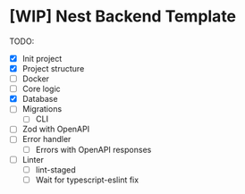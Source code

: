# [WIP] Nest Backend Template

TODO:
- [x] Init project
- [x] Project structure
- [ ] Docker
- [ ] Core logic
- [x] Database
- [ ] Migrations
  - [ ] CLI
- [ ] Zod with OpenAPI
- [ ] Error handler
  - [ ] Errors with OpenAPI responses
- [ ] Linter
  - [ ] lint-staged
  - [ ] Wait for typescript-eslint fix
